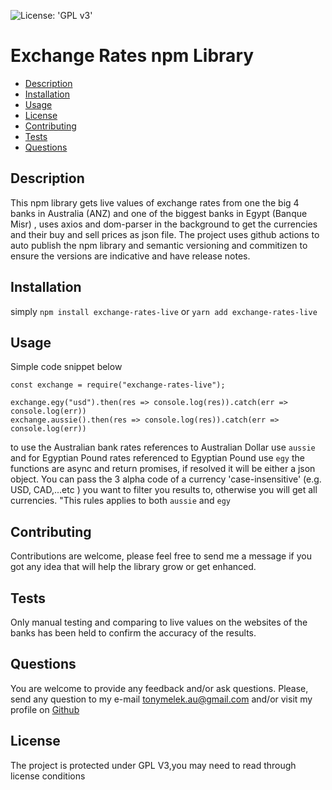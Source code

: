 ![License: 'GPL v3'](https://img.shields.io/badge/License-GPLv3-blue.svg)
# Exchange Rates npm Library
* [Description](#description)
* [Installation](#installation)
* [Usage](#usage)
* [License](#license)
* [Contributing](#contributing)
* [Tests](#tests)
* [Questions](#questions)
## Description
This npm library gets live values of exchange rates from one the big 4 banks in Australia (ANZ) and one of the biggest banks in Egypt (Banque Misr) , uses axios and dom-parser in the background to get the currencies and their buy and sell prices as json file.
The project uses github actions to auto publish the npm library and semantic versioning and commitizen to ensure the versions are indicative and have release notes.
## Installation
simply `npm install exchange-rates-live` or `yarn add exchange-rates-live`
## Usage
Simple code snippet below
```
const exchange = require("exchange-rates-live");

exchange.egy("usd").then(res => console.log(res)).catch(err => console.log(err))
exchange.aussie().then(res => console.log(res)).catch(err => console.log(err))
```
to use the Australian bank rates references to Australian Dollar use `aussie` and for Egyptian Pound rates referenced to Egyptian Pound use `egy`
the functions are async and return promises, if resolved it will be either a json object.
You can pass the 3 alpha code of a currency 'case-insensitive' (e.g. USD, CAD,...etc ) you want to filter you results to, otherwise you will get all currencies. "This rules applies to both `aussie` and `egy`
## Contributing
Contributions are welcome, please feel free to send me a message if you got any idea that will help the library grow or get enhanced.
## Tests
Only manual testing and comparing to live values on the websites of the banks has been held to confirm the accuracy of the results.
## Questions
You are welcome to provide any feedback and/or ask questions.
Please, send any question to my e-mail [tonymelek.au@gmail.com](mailto:tonymelek.au@gmail.com) and/or visit my profile on [Github](https://github.com/tonymelek)

## License
The project is protected under GPL V3,you may need to read through license conditions